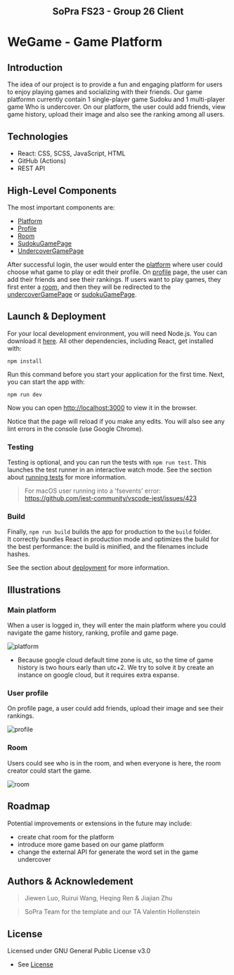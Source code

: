 <div align="center">
    <h2>SoPra FS23 - Group 26 Client</h2>
</div>

# WeGame - Game Platform
## Introduction
The idea of our project is to provide a fun and engaging platform for users to enjoy playing games and socializing with their friends. Our game platformn currently contain 1 single-player game Sudoku and 1 multi-player game Who is undercover. On our platform, the user could add friends, view game history, upload their image and also see the ranking among all users.

## Technologies
- React: CSS, SCSS, JavaScript, HTML
- GitHub (Actions)
- REST API

## High-Level Components
The most important components are:
- [Platform](src/components/views/Platform.js)
- [Profile](src/components/views/Profile.js)
- [Room](src/components/views/Room.js)
- [SudokuGamePage](src/components/views/SudokuGamePage.js)
- [UndercoverGamePage](src/components/views/UndercoverGamePage.js)

After successful login, the user would enter the [platform](src/components/views/Platform.js) where user could choose what game to play or edit their profile. On [profile](src/components/views/Profile.js) page, the user can add their friends and see their rankings. If users want to play games, they first enter a [room](src/components/views/Room.js), and then they will be redirected to the [undercoverGamePage](src/components/views/UndercoverGamePage.js) or [sudokuGamePage](src/components/views/SudokuGamePage.js).


## Launch & Deployment
For your local development environment, you will need Node.js. You can download it [here](https://nodejs.org). All other dependencies, including React, get installed with:

```npm install```

Run this command before you start your application for the first time. Next, you can start the app with:

```npm run dev```

Now you can open [http://localhost:3000](http://localhost:3000) to view it in the browser.

Notice that the page will reload if you make any edits. You will also see any lint errors in the console (use Google Chrome).

### Testing
Testing is optional, and you can run the tests with `npm run test`.
This launches the test runner in an interactive watch mode. See the section about [running tests](https://facebook.github.io/create-react-app/docs/running-tests) for more information.

> For macOS user running into a 'fsevents' error: https://github.com/jest-community/vscode-jest/issues/423

### Build
Finally, `npm run build` builds the app for production to the `build` folder.<br>
It correctly bundles React in production mode and optimizes the build for the best performance: the build is minified, and the filenames include hashes.<br>

See the section about [deployment](https://facebook.github.io/create-react-app/docs/deployment) for more information.

## Illustrations

### Main platform
When a user is logged in, they will enter the main platform where you could navigate the game history, ranking, profile and game page.


![platform](src/images/platform.png)
* Because google cloud default time zone is utc, so the time of game history is two hours early than utc+2. We try to solve it by create an instance on google cloud, but it requires extra expanse.

### User profile
On profile page, a user could add friends, upload their image and see their rankings.


![profile](src/images/profile.png)

### Room
Users could see who is in the room, and when everyone is here, the room creator could start the game.


![room](src/images/room.png)

## Roadmap
Potential improvements or extensions in the future may include:

- create chat room for the platform
- introduce more game based on our game platform
- change the external API for generate the word set in the game undercover

## Authors & Acknowledement
>Jiewen Luo, Ruirui Wang, Heqing Ren & Jiajian Zhu

>SoPra Team for the template and our TA Valentin Hollenstein

## License

Licensed under GNU General Public License v3.0
- See [License](LICENSE)

